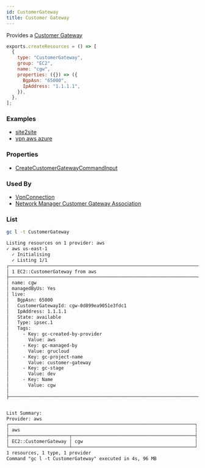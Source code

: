 ```yaml
---
id: CustomerGateway
title: Customer Gateway
---
```


Provides a [Customer Gateway](https://console.aws.amazon.com/vpc/home?#CustomerGateways:)

```js
exports.createResources = () => [
  {
    type: "CustomerGateway",
    group: "EC2",
    name: "cgw",
    properties: ({}) => ({
      BgpAsn: "65000",
      IpAddress: "1.1.1.1",
    }),
  },
];
```

### Examples

- [site2site](https://github.com/grucloud/grucloud/blob/main/examples/aws/EC2/site2site)
- [vpn aws azure](https://github.com/grucloud/grucloud/blob/main/examples/cross-cloud/vpn-aws-azure)

### Properties

- [CreateCustomerGatewayCommandInput](https://docs.aws.amazon.com/AWSJavaScriptSDK/v3/latest/clients/client-ec2/interfaces/createcustomergatewaycommandinput.html)

### Used By

- [VpnConnection](./VpnConnection.md)
- [Network Manager Customer Gateway Association](../NetworkManager/CustomerGatewayAssociation.md)

### List

```sh
gc l -t CustomerGateway
```

```txt
Listing resources on 1 provider: aws
✓ aws us-east-1
  ✓ Initialising
  ✓ Listing 1/1
┌─────────────────────────────────────────────────────────────────────┐
│ 1 EC2::CustomerGateway from aws                                     │
├─────────────────────────────────────────────────────────────────────┤
│ name: cgw                                                           │
│ managedByUs: Yes                                                    │
│ live:                                                               │
│   BgpAsn: 65000                                                     │
│   CustomerGatewayId: cgw-0d899ea9051e3fdc1                          │
│   IpAddress: 1.1.1.1                                                │
│   State: available                                                  │
│   Type: ipsec.1                                                     │
│   Tags:                                                             │
│     - Key: gc-created-by-provider                                   │
│       Value: aws                                                    │
│     - Key: gc-managed-by                                            │
│       Value: grucloud                                               │
│     - Key: gc-project-name                                          │
│       Value: customer-gateway                                       │
│     - Key: gc-stage                                                 │
│       Value: dev                                                    │
│     - Key: Name                                                     │
│       Value: cgw                                                    │
│                                                                     │
├─────────────────────────────────────────────────────────────────────┤


List Summary:
Provider: aws
┌────────────────────────────────────────────────────────────────────┐
│ aws                                                                │
├──────────────────────┬─────────────────────────────────────────────┤
│ EC2::CustomerGateway │ cgw                                         │
└──────────────────────┴─────────────────────────────────────────────┘
1 resources, 1 type, 1 provider
Command "gc l -t CustomerGateway" executed in 4s, 96 MB
```

